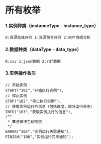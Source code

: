 # 所有枚举

#### 1.实例种类（instanceType - instance_type）
```
0:资源生成评价 1:资源聚合评价 2:用户情感分析 
```
#### 2.数据种类（dataType - data_type）
```
0:csv 1:json数据 2:rdf数据 
```
#### 3.实例操作枚举
```
// 开始实例
START("101","开始执行实例"),
// 停止实例
STOP("102","停止执行实例"),
// 获取实例运行的信息（包括进度，部分运行日志）
INFO("103","获取实例执行的信息"),
/**
 * 算法模块主动响应
 */
ERROR("105","实例运行失败通知"),
FINISH("106","实例运行完毕通知");
```